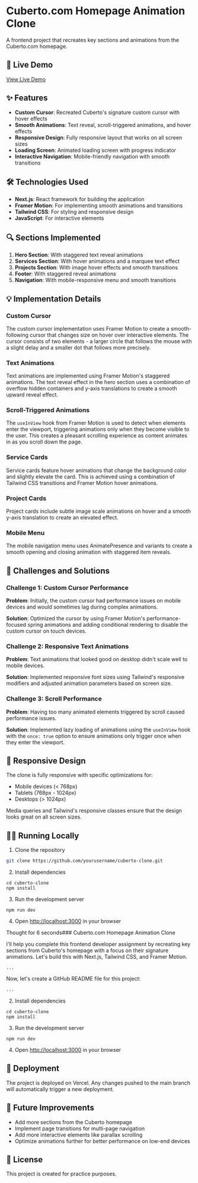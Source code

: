 # Cuberto.com Homepage Animation Clone

A frontend project that recreates key sections and animations from the Cuberto.com homepage.

## 🚀 Live Demo

[View Live Demo](https://cuberto-clone.vercel.app)

## ✨ Features

- **Custom Cursor**: Recreated Cuberto's signature custom cursor with hover effects
- **Smooth Animations**: Text reveal, scroll-triggered animations, and hover effects
- **Responsive Design**: Fully responsive layout that works on all screen sizes
- **Loading Screen**: Animated loading screen with progress indicator
- **Interactive Navigation**: Mobile-friendly navigation with smooth transitions

## 🛠️ Technologies Used

- **Next.js**: React framework for building the application
- **Framer Motion**: For implementing smooth animations and transitions
- **Tailwind CSS**: For styling and responsive design
- **JavaScript**: For interactive elements

## 🔍 Sections Implemented

1. **Hero Section**: With staggered text reveal animations
2. **Services Section**: With hover animations and a marquee text effect
3. **Projects Section**: With image hover effects and smooth transitions
4. **Footer**: With staggered reveal animations
5. **Navigation**: With mobile-responsive menu and smooth transitions

## 💡 Implementation Details

### Custom Cursor

The custom cursor implementation uses Framer Motion to create a smooth-following cursor that changes size on hover over interactive elements. The cursor consists of two elements - a larger circle that follows the mouse with a slight delay and a smaller dot that follows more precisely.

### Text Animations

Text animations are implemented using Framer Motion's staggered animations. The text reveal effect in the hero section uses a combination of overflow hidden containers and y-axis translations to create a smooth upward reveal effect.

### Scroll-Triggered Animations

The `useInView` hook from Framer Motion is used to detect when elements enter the viewport, triggering animations only when they become visible to the user. This creates a pleasant scrolling experience as content animates in as you scroll down the page.

### Service Cards

Service cards feature hover animations that change the background color and slightly elevate the card. This is achieved using a combination of Tailwind CSS transitions and Framer Motion hover animations.

### Project Cards

Project cards include subtle image scale animations on hover and a smooth y-axis translation to create an elevated effect.

### Mobile Menu

The mobile navigation menu uses AnimatePresence and variants to create a smooth opening and closing animation with staggered item reveals.

## 🚧 Challenges and Solutions

### Challenge 1: Custom Cursor Performance

**Problem**: Initially, the custom cursor had performance issues on mobile devices and would sometimes lag during complex animations.

**Solution**: Optimized the cursor by using Framer Motion's performance-focused spring animations and adding conditional rendering to disable the custom cursor on touch devices.

### Challenge 2: Responsive Text Animations

**Problem**: Text animations that looked good on desktop didn't scale well to mobile devices.

**Solution**: Implemented responsive font sizes using Tailwind's responsive modifiers and adjusted animation parameters based on screen size.

### Challenge 3: Scroll Performance

**Problem**: Having too many animated elements triggered by scroll caused performance issues.

**Solution**: Implemented lazy loading of animations using the `useInView` hook with the `once: true` option to ensure animations only trigger once when they enter the viewport.

## 📱 Responsive Design

The clone is fully responsive with specific optimizations for:
- Mobile devices (< 768px)
- Tablets (768px - 1024px)
- Desktops (> 1024px)

Media queries and Tailwind's responsive classes ensure that the design looks great on all screen sizes.

## 🏃‍♂️ Running Locally

1. Clone the repository
```bash
git clone https://github.com/yourusername/cuberto-clone.git
```


2. Install dependencies


```shellscript
cd cuberto-clone
npm install
```

3. Run the development server


```shellscript
npm run dev
```

4. Open [http://localhost:3000](http://localhost:3000) in your browser


Thought for 6 seconds### Cuberto.com Homepage Animation Clone

I'll help you complete this frontend developer assignment by recreating key sections from Cuberto's homepage with a focus on their signature animations. Let's build this with Next.js, Tailwind CSS, and Framer Motion.

```typescriptreact project="cuberto-clone"
...
```

Now, let's create a GitHub README file for this project:

```markdown project="Cuberto Clone" file="README.md"
...
```

2. Install dependencies


```shellscript
cd cuberto-clone
npm install
```

3. Run the development server


```shellscript
npm run dev
```

4. Open [http://localhost:3000](http://localhost:3000) in your browser


## 🚀 Deployment

The project is deployed on Vercel. Any changes pushed to the main branch will automatically trigger a new deployment.

## 📝 Future Improvements

- Add more sections from the Cuberto homepage
- Implement page transitions for multi-page navigation
- Add more interactive elements like parallax scrolling
- Optimize animations further for better performance on low-end devices


## 📄 License

This project is created for practice purposes.
